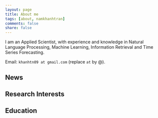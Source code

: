 ```yaml
---
layout: page
title: About me
tags: [about, namkhanhtran]
comments: false
share: false
---
```


I am an Applied Scientist, with experience and knowledge in Natural Language Processing, Machine Learning, Information Retrieval and Time Series Forecasting.

Email: ```khanhtn09 at gmail.com``` (replace ```at``` by @).

## News


## Research Interests

            
## Education





